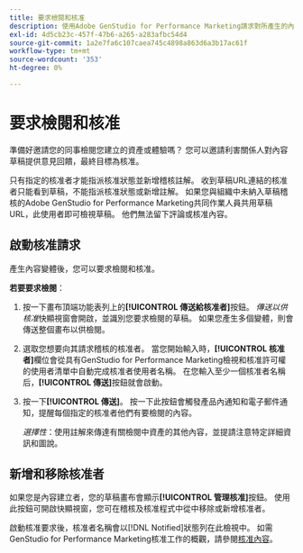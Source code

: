 ```yaml
---
title: 要求檢閱和核准
description: 使用Adobe GenStudio for Performance Marketing請求對所產生的內容進行稽核。
exl-id: 4d5cb23c-457f-47b6-a265-a283afbc54d4
source-git-commit: 1a2e7fa6c107caea745c4898a863d6a3b17ac61f
workflow-type: tm+mt
source-wordcount: '353'
ht-degree: 0%

---
```


# 要求檢閱和核准

準備好邀請您的同事檢閱您建立的資產或體驗嗎？ 您可以邀請利害關係人對內容草稿提供意見回饋，最終目標為核准。

只有指定的核准者才能指派核准狀態並新增稽核註解。 收到草稿URL連結的核准者只能看到草稿，不能指派核准狀態或新增註解。 如果您與組織中未納入草稿稽核的Adobe GenStudio for Performance Marketing共同作業人員共用草稿URL，此使用者即可檢視草稿。 他們無法留下評論或核准內容。

## 啟動核准請求

產生內容變體後，您可以要求檢閱和核准。

**若要要求檢閱**：

1. 按一下畫布頂端功能表列上的&#x200B;**[!UICONTROL 傳送給核准者]**&#x200B;按鈕。 _傳送以供核准_&#x200B;快顯視窗會開啟，並識別您要求檢閱的草稿。 如果您產生多個變體，則會傳送整個畫布以供檢閱。

1. 選取您想要向其請求稽核的核准者。 當您開始輸入時，**[!UICONTROL 核准者]**&#x200B;欄位會從具有GenStudio for Performance Marketing檢視和核准許可權的使用者清單中自動完成核准者使用者名稱。 在您輸入至少一個核准者名稱后，**[!UICONTROL 傳送]**&#x200B;按鈕就會啟動。

1. 按一下&#x200B;**[!UICONTROL 傳送]**。 按一下此按鈕會觸發產品內通知和電子郵件通知，提醒每個指定的核准者他們有要檢閱的內容。

   _選擇性_：使用註解來傳達有關檢閱中資產的其他內容，並提請注意特定詳細資訊和圖說。

## 新增和移除核准者

如果您是內容建立者，您的草稿畫布會顯示&#x200B;**[!UICONTROL 管理核准]**&#x200B;按鈕。 使用此按鈕可開啟快顯視窗，您可在稽核及核准程式中從中移除或新增核准者。

啟動核准要求後，核准者名稱會以[!DNL Notified]狀態列在此檢視中。 如需GenStudio for Performance Marketing核准工作的概觀，請參閱[核准內容](./approve-content.md)。
